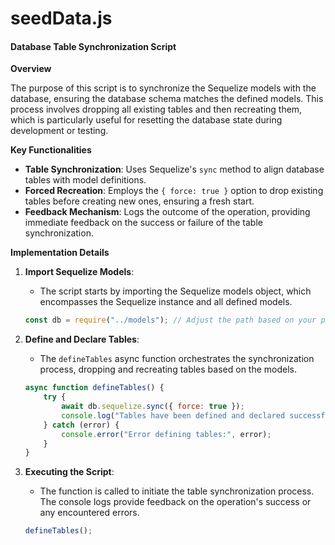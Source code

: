 # seedData.js

#### Database Table Synchronization Script

**Overview**

The purpose of this script is to synchronize the Sequelize models with the database, ensuring the database schema matches the defined models. This process involves dropping all existing tables and then recreating them, which is particularly useful for resetting the database state during development or testing.

**Key Functionalities**

* **Table Synchronization**: Uses Sequelize's `sync` method to align database tables with model definitions.
* **Forced Recreation**: Employs the `{ force: true }` option to drop existing tables before creating new ones, ensuring a fresh start.
* **Feedback Mechanism**: Logs the outcome of the operation, providing immediate feedback on the success or failure of the table synchronization.

**Implementation Details**

1.  **Import Sequelize Models**:

    * The script starts by importing the Sequelize models object, which encompasses the Sequelize instance and all defined models.

    ```javascript
    const db = require("../models"); // Adjust the path based on your project structure.
    ```
2.  **Define and Declare Tables**:

    * The `defineTables` async function orchestrates the synchronization process, dropping and recreating tables based on the models.

    ```javascript
    async function defineTables() {
        try {
            await db.sequelize.sync({ force: true });
            console.log("Tables have been defined and declared successfully.");
        } catch (error) {
            console.error("Error defining tables:", error);
        }
    }
    ```
3.  **Executing the Script**:

    * The function is called to initiate the table synchronization process. The console logs provide feedback on the operation's success or any encountered errors.

    ```javascript
    defineTables();
    ```
